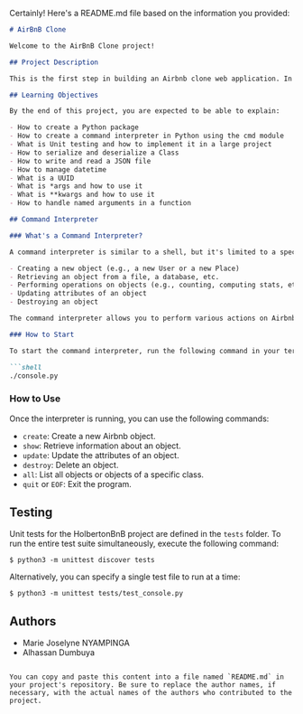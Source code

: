 Certainly! Here's a README.md file based on the information you provided:

```markdown
# AirBnB Clone

Welcome to the AirBnB Clone project!

## Project Description

This is the first step in building an Airbnb clone web application. In this step, we will create a command interpreter to manage Airbnb objects. This command interpreter will be used as the foundation for the entire project, including HTML/CSS templating, database storage, API, and front-end integration.

## Learning Objectives

By the end of this project, you are expected to be able to explain:

- How to create a Python package
- How to create a command interpreter in Python using the cmd module
- What is Unit testing and how to implement it in a large project
- How to serialize and deserialize a Class
- How to write and read a JSON file
- How to manage datetime
- What is a UUID
- What is *args and how to use it
- What is **kwargs and how to use it
- How to handle named arguments in a function

## Command Interpreter

### What's a Command Interpreter?

A command interpreter is similar to a shell, but it's limited to a specific use-case. In our case, we want to be able to manage the objects of our project, including:

- Creating a new object (e.g., a new User or a new Place)
- Retrieving an object from a file, a database, etc.
- Performing operations on objects (e.g., counting, computing stats, etc.)
- Updating attributes of an object
- Destroying an object

The command interpreter allows you to perform various actions on Airbnb objects, making it a fundamental part of our project.

### How to Start

To start the command interpreter, run the following command in your terminal:

```shell
./console.py
```

### How to Use

Once the interpreter is running, you can use the following commands:

- `create`: Create a new Airbnb object.
- `show`: Retrieve information about an object.
- `update`: Update the attributes of an object.
- `destroy`: Delete an object.
- `all`: List all objects or objects of a specific class.
- `quit` or `EOF`: Exit the program.

## Testing

Unit tests for the HolbertonBnB project are defined in the `tests` folder. To run the entire test suite simultaneously, execute the following command:

```shell
$ python3 -m unittest discover tests
```

Alternatively, you can specify a single test file to run at a time:

```shell
$ python3 -m unittest tests/test_console.py
```

## Authors

- Marie Joselyne NYAMPINGA
- Alhassan Dumbuya
```

You can copy and paste this content into a file named `README.md` in your project's repository. Be sure to replace the author names, if necessary, with the actual names of the authors who contributed to the project.
